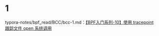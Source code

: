 # 1

typora-notes/bpf_read/BCC/bcc-1.md：[【BPF入门系列-10】使用 tracepoint 跟踪文件 open 系统调用](https://www.ebpf.top/post/open_tracepoint_trace/)

